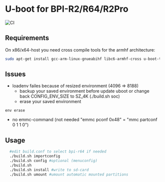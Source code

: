 # U-boot for BPI-R2/R64/R2Pro

![CI](https://github.com/frank-w/u-boot/workflows/CI/badge.svg?branch=2021-01-bpi)

## Requirements

On x86/x64-host you need cross compile tools for the armhf architecture:
```sh
sudo apt-get install gcc-arm-linux-gnueabihf libc6-armhf-cross u-boot-tools make gcc swig python-dev
```

## Issues
- loadenv failes because of resized environment (4096 => 8188)
  - backup your saved environment before update uboot or 
    change back CONFIG_ENV_SIZE to SZ_4K (./build.sh soc)
  - erase your saved environment

```
env erase
```

- no emmc-command (not needed "emmc pconf 0x48" = "mmc partconf 0 1 1 0")

## Usage

```sh
  #edit build.conf to select bpi-r64 if needed
  ./build.sh importconfig
  ./build.sh config #optional (menuconfig)
  ./build.sh
  ./build.sh install #write to sd-card
  ./build.sh umount #umount automatic mounted partitions
```
